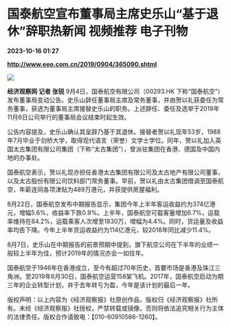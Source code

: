 # 国泰航空宣布董事局主席史乐山“基于退休”辞职热新闻 视频推荐 电子刊物

**2023-10-16 01:27**

**http://www.eeo.com.cn/2019/0904/365090.shtml**

![](http://upload.eeo.com.cn/2019/0904/thumb_650_305_1567591080646.jpg)

 **经济观察网 记者 张锐** 9月4日，国泰航空有限公司（00293.HK 下称“国泰航空”）发布董事局变动公告。史乐山辞任董事局主席及常务董事，并由贺以礼获委任为常务董事，获选为董事局主席接替史乐山的职务。上述辞任、委任及选举于2019年11月6日公司举行的董事局会议结束时起生效。

公告内容提及，史乐山确认其呈辞乃基于其退休。接替者贺以礼现年53岁，1988年7月毕业于剑桥大学，取得现代语言（荣誉）文学士学位。同年，贺以礼加入英国太古集团有限公司集团（下称“太古集团”），曾派驻集团在香港、德国及中国内地的办事处。

国泰航空表示，贺以礼现亦担任香港太古集团有限公司及太古地产有限公司董事，以及太古股份有限公司饮料部门常务董事。早前，贺以礼由太古集团借调至国泰航空，年薪连同各项津贴为489万港元，并获提供房屋福利。

8月22日，国泰航空发布中期报告显示，集团今年上半年客运收益约为374亿港元，增幅5.6%，收益率下跌0.9%。上半年，国泰航空可载客量增加6.7%，运载率维持在84.2%，运载乘客人次增至1830万，增幅为4.4%。同时，货运量及收益率均告下降。今年上半年货运收益约为114亿港元，较2018年同比减少11.4%。

8月7日，史乐山在中期报告的前景预期中提到，旗下航空公司在下半年的业绩一般较上半年为佳，预计2019年的情况亦会一如往年。

国泰航空于1946年在香港成立，至今有超过70年历史，首要市场是香港及珠江三角洲。至2019年6月30日，国泰航空运营158架飞机。2017年，国泰航空启动为期三年的企业转型计划，并于去年转亏为盈，今年是该计划的最后一年。

版权声明：以上内容为《经济观察报》社原创作品，版权归《经济观察报》社所有。未经《经济观察报》社授权，严禁转载或镜像，否则将依法追究相关行为主体的法律责任。版权合作请致电：【010-60910566-1260】。